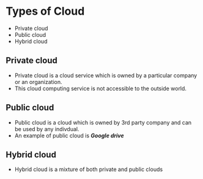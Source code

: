 # Types of Cloud
  
* Private cloud 
* Public cloud 
* Hybrid cloud 
    
## Private cloud
* Private cloud is a cloud service which is owned by a particular company or an organization.
* This cloud computing service is not accessible to the outside world.

## Public cloud 
* Public cloud is a cloud which is owned by 3rd party company and can be used by any indivdual. 
* An example of public cloud is ***Google drive***

## Hybrid cloud 
* Hybrid cloud is a mixture of both private and public clouds 
